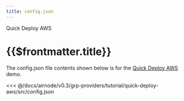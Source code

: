 ```yaml
---
title: config.json
---
```


<TitleSpan>Quick Deploy AWS</TitleSpan>

# {{$frontmatter.title}}

The config.json file contents shown below is for the [Quick Deploy AWS](./)
demo.

<!-- prettier-ignore -->
<<< @/docs/airnode/v0.3/grp-providers/tutorial/quick-deploy-aws/src/config.json
